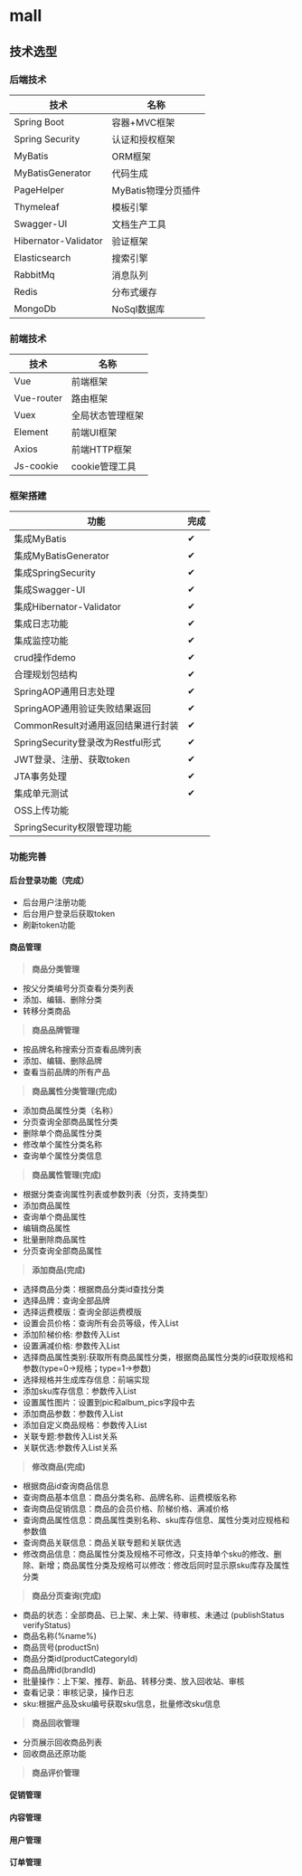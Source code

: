 # mall

## 技术选型

### 后端技术

技术 | 名称 
----|----
Spring Boot | 容器+MVC框架
Spring Security | 认证和授权框架
MyBatis | ORM框架  
MyBatisGenerator | 代码生成  
PageHelper | MyBatis物理分页插件  
Thymeleaf | 模板引擎   
Swagger-UI | 文档生产工具
Hibernator-Validator | 验证框架
Elasticsearch | 搜索引擎
RabbitMq | 消息队列
Redis | 分布式缓存
MongoDb | NoSql数据库

### 前端技术

技术 | 名称 
----|----
Vue | 前端框架
Vue-router | 路由框架
Vuex | 全局状态管理框架
Element | 前端UI框架
Axios | 前端HTTP框架
Js-cookie | cookie管理工具

### 框架搭建

功能 | 完成 
----|----
集成MyBatis | ✔
集成MyBatisGenerator | ✔
集成SpringSecurity | ✔
集成Swagger-UI | ✔
集成Hibernator-Validator | ✔
集成日志功能 | ✔
集成监控功能 | ✔
crud操作demo | ✔
合理规划包结构 | ✔
SpringAOP通用日志处理 | ✔
SpringAOP通用验证失败结果返回 | ✔
CommonResult对通用返回结果进行封装 | ✔
SpringSecurity登录改为Restful形式 | ✔
JWT登录、注册、获取token | ✔
JTA事务处理 | ✔
集成单元测试 | ✔
OSS上传功能 |
SpringSecurity权限管理功能 |

### 功能完善

#### 后台登录功能（完成）

- 后台用户注册功能
- 后台用户登录后获取token
- 刷新token功能

#### 商品管理

> **商品分类管理**

- 按父分类编号分页查看分类列表
- 添加、编辑、删除分类
- 转移分类商品

> **商品品牌管理**

- 按品牌名称搜索分页查看品牌列表
- 添加、编辑、删除品牌
- 查看当前品牌的所有产品

> **商品属性分类管理(完成)**

- 添加商品属性分类（名称）
- 分页查询全部商品属性分类
- 删除单个商品属性分类
- 修改单个属性分类名称
- 查询单个属性分类信息

> **商品属性管理(完成)**

- 根据分类查询属性列表或参数列表（分页，支持类型）
- 添加商品属性
- 查询单个商品属性
- 编辑商品属性
- 批量删除商品属性
- 分页查询全部商品属性

> **添加商品(完成)**

- 选择商品分类：根据商品分类id查找分类
- 选择品牌：查询全部品牌
- 选择运费模版：查询全部运费模版
- 设置会员价格：查询所有会员等级，传入List<PmsMemberPrice>
- 添加阶梯价格: 参数传入List<PmsProductLadder>
- 设置满减价格: 参数传入List<PmsProductFullReduction>
- 选择商品属性类别:获取所有商品属性分类，根据商品属性分类的id获取规格和参数(type=0->规格；type=1->参数)
- 选择规格并生成库存信息：前端实现
- 添加sku库存信息：参数传入List<PmsSkuStock>
- 设置属性图片：设置到pic和album_pics字段中去
- 添加商品参数：参数传入List<PmsProductAttributeValue>
- 添加自定义商品规格：参数传入List<PmsProductAttributeValue>
- 关联专题:参数传入List<CmsSubjectProductRelation>关系
- 关联优选:参数传入List<CmsPrefrenceAreaProductRelation>关系

> **修改商品(完成)**

- 根据商品id查询商品信息
- 查询商品基本信息：商品分类名称、品牌名称、运费模版名称
- 查询商品促销信息：商品的会员价格、阶梯价格、满减价格
- 查询商品属性信息：商品属性类别名称、sku库存信息、属性分类对应规格和参数值
- 查询商品关联信息：商品关联专题和关联优选
- 修改商品信息：商品属性分类及规格不可修改，只支持单个sku的修改、删除、新增；商品属性分类及规格可以修改：修改后同时显示原sku库存及属性分类

> **商品分页查询(完成)**

- 商品的状态：全部商品、已上架、未上架、待审核、未通过 (publishStatus verifyStatus)
- 商品名称(%name%)
- 商品货号(productSn)
- 商品分类id(productCategoryId)
- 商品品牌id(brandId)
- 批量操作：上下架、推荐、新品、转移分类、放入回收站、审核
- 查看记录：审核记录，操作日志
- sku:根据产品及sku编号获取sku信息，批量修改sku信息

> **商品回收管理**

- 分页展示回收商品列表
- 回收商品还原功能

> **商品评价管理**

#### 促销管理

#### 内容管理

#### 用户管理

#### 订单管理
